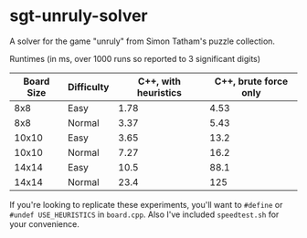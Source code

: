 # sgt-unruly-solver
A solver for the game "unruly" from Simon Tatham's puzzle collection.

Runtimes (in ms, over 1000 runs so reported to 3 significant digits)

Board Size | Difficulty | C++, with heuristics | C++, brute force only
----- | ------ | ---- | ----
8x8   | Easy   | 1.78 | 4.53
8x8   | Normal | 3.37 | 5.43
10x10 | Easy   | 3.65 | 13.2
10x10 | Normal | 7.27 | 16.2
14x14 | Easy   | 10.5 | 88.1
14x14 | Normal | 23.4 | 125

If you're looking to replicate these experiments, you'll want to `#define` or
`#undef USE_HEURISTICS` in `board.cpp`. Also I've included `speedtest.sh` for
your convenience.
